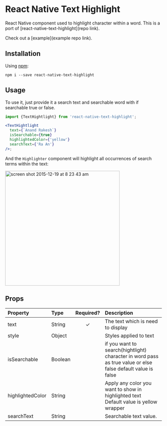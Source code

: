 # React Native Text Highlight

React Native component used to highlight character within a word. This is a port of [react-native-text-highlight](repo link).

Check out a [example](example repo link).

## Installation

Using [npm](https://www.npmjs.com/package/react-native-text-highlight):

```
npm i --save react-native-text-highlight
```

## Usage

To use it, just provide it a search text and searchable word with if searchable true or false.

```jsx
import {TextHightlight} from 'react-native-text-highlight';

<TextHightlight
  text={`Anand Rakesh`}
  isSearchable={true}
  highlightedColor={'yellow'}
  searchText={'Ra An'}
/>;
```

And the `Highlighter` component will highlight all occurrences of search terms within the text:

<img width="368" alt="screen shot 2015-12-19 at 8 23 43 am" src="https://cloud.githubusercontent.com/assets/29597/11914033/e3c319f6-a629-11e5-896d-1a5ce22c9ea2.png">

## Props

| Property         | Type    | Required? | Description                                                                                                 |
| :--------------- | :------ | :-------: | :---------------------------------------------------------------------------------------------------------- |
| text             | String  |     ✓     | The text which is need to display                                                                           |
| style            | Object  |           | Styles applied to text                                                                                      |
| isSearchable     | Boolean |           | if you want to search(hightlight) character in word pass as true value or else false default value is false |
| highlightedColor | String  |           | Apply any color you want to show in highlighted text Default value is yellow wrapper                        |
| searchText       | String  |           | Searchable text value.                                                                                      |
